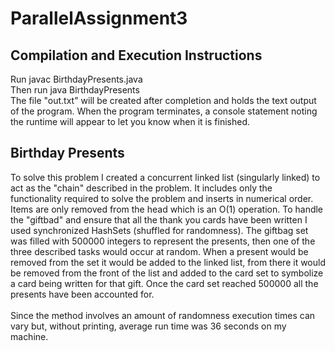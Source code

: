 # ParallelAssignment3
<h2>Compilation and Execution Instructions</h2>
<p>Run javac BirthdayPresents.java <br>Then run java BirthdayPresents <br>The file "out.txt" will be created after completion and holds the text output of the program. When the program terminates, a console statement noting the runtime will appear to let you know when it is finished.</p>

<h2>Birthday Presents</h2>
<p>To solve this problem I created a concurrent linked list (singularly linked) to act as the "chain" described in the problem. It includes only the functionality required to solve the problem and inserts in numerical order. Items are only removed from the head which is an O(1) operation. To handle the "giftbad" and ensure that all the thank you cards have been written I used synchronized HashSets (shuffled for randomness). The giftbag set was filled with 500000 integers to represent the presents, then one of the three described tasks would occur at random. When a present would be removed from the set it would be added to the linked list, from there it would be removed from the front of the list and added to the card set to symbolize a card being written for that gift. Once the card set reached 500000 all the presents have been accounted for.<br><br>Since the method involves an amount of randomness execution times can vary but, without printing, average run time was 36 seconds on my machine.</p>
